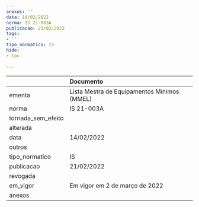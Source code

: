 ```yaml
---
anexos: ''
data: 14/02/2022
norma: IS 21-003A
publicacao: 21/02/2022
tags:
- ''
tipo_normatico: IS
hide: 
- toc 
 
---
```


|                    | Documento                                   |
|:-------------------|:--------------------------------------------|
| ementa             | Lista Mestra de Equipamentos Mínimos (MMEL) |
| norma              | IS 21-003A                                  |
| tornada_sem_efeito |                                             |
| alterada           |                                             |
| data               | 14/02/2022                                  |
| outros             |                                             |
| tipo_normatico     | IS                                          |
| publicacao         | 21/02/2022                                  |
| revogada           |                                             |
| em_vigor           | Em vigor em 2 de março de 2022              |
| anexos             |                                             |